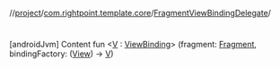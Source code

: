 //[project](../../index.md)/[com.rightpoint.template.core](../index.md)/[FragmentViewBindingDelegate](index.md)/[<init>](-init-.md)



# <init>
[androidJvm]
Content
fun <[V](index.md) : [ViewBinding]()> [<init>](-init-.md)(fragment: [Fragment](https://developer.android.com/reference/kotlin/androidx/fragment/app/Fragment.html), bindingFactory: ([View](https://developer.android.com/reference/android/view/View.html)) -> [V](index.md))
